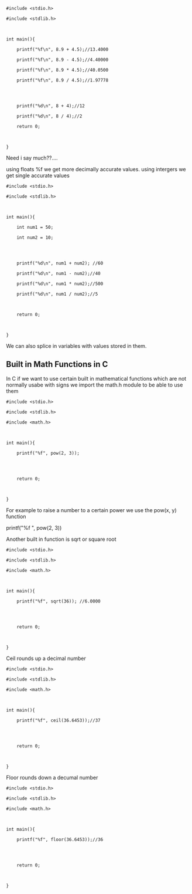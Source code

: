 ```
#include <stdio.h>

#include <stdlib.h>

  

int main(){

    printf("%f\n", 8.9 + 4.5);//13.4000

    printf("%f\n", 8.9 - 4.5);//4.40000

    printf("%f\n", 8.9 * 4.5);//40.0500

    printf("%f\n", 8.9 / 4.5);//1.97778

  
  

    printf("%d\n", 8 + 4);//12

    printf("%d\n", 8 / 4);//2

    return 0;

  

}
```

Need i say much??....

using floats %f we get more decimally accurate values. using intergers we get single accurate values

```
#include <stdio.h>

#include <stdlib.h>

  

int main(){

    int num1 = 50;

    int num2 = 10;

  
  

    printf("%d\n", num1 + num2); //60

    printf("%d\n", num1 - num2);//40

    printf("%d\n", num1 * num2);//500

    printf("%d\n", num1 / num2);//5

  

    return 0;

  

}
```

We can also splice in variables with values stored in them.

## Built in Math Functions in C

In C if we want to use certain built in mathematical functions which are not normally usabe with signs we import the math.h module to be able to use them

```
#include <stdio.h>

#include <stdlib.h>

#include <math.h>

  

int main(){

    printf("%f", pow(2, 3));

  
  

    return 0;

  

}
```

For example to raise a number to a certain power we use the pow(x, y) function

printf("%f ", pow(2, 3))

Another built in function is sqrt or square root

```
#include <stdio.h>

#include <stdlib.h>

#include <math.h>

  

int main(){

    printf("%f", sqrt(36)); //6.0000

  
  

    return 0;

  

}
```

Ceil rounds up a decimal number 

```
#include <stdio.h>

#include <stdlib.h>

#include <math.h>

  

int main(){

    printf("%f", ceil(36.6453));//37

  
  

    return 0;

  

}
```

Floor rounds down a decumal number

```
#include <stdio.h>

#include <stdlib.h>

#include <math.h>

  

int main(){

    printf("%f", floor(36.6453));//36

  
  

    return 0;

  

}
```
